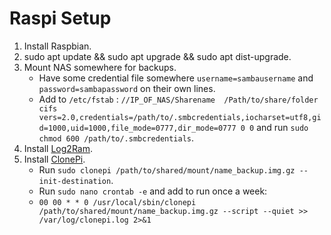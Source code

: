 # Raspi Setup

1. Install Raspbian.
2. sudo apt update && sudo apt upgrade && sudo apt dist-upgrade.
3. Mount NAS somewhere for backups.
	- Have some credential file somewhere `username=sambausername` and `password=sambapassword` on their own lines.
	- Add to `/etc/fstab` : `//IP_OF_NAS/Sharename  /Path/to/share/folder  cifs  vers=2.0,credentials=/path/to/.smbcredentials,iocharset=utf8,gid=1000,uid=1000,file_mode=0777,dir_mode=0777 0 0` and run `sudo chmod 600 /path/to/.smbcredentials`.
3. Install [Log2Ram](https://github.com/azlux/log2ram).
4. Install [ClonePi](https://github.com/SpoddyCoder/clonepi).
	- Run `sudo clonepi /path/to/shared/mount/name_backup.img.gz --init-destination`.
	- Run `sudo nano crontab -e` and add to run once a week:
	- `00 00 * * 0 /usr/local/sbin/clonepi /path/to/shared/mount/name_backup.img.gz --script --quiet >> /var/log/clonepi.log 2>&1`